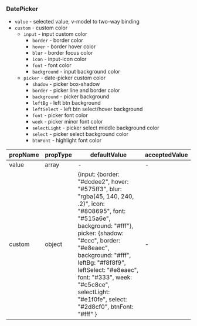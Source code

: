 ### DatePicker

* `value` \- selected value, v-model to two-way binding
* `custom` \- custom color
    * `input` \- input custom color
        * `border` \- border color
        * `hover` \- border hover color
        * `blur` \- border focus color
        * `icon` \- input-icon color
        * `font` \- font color
        * `background` \- input background color
    * `picker` \- date-picker custom color
        * `shadow` \- picker box-shadow
        * `border` \- picker line and border color
        * `background` \- picker background
        * `leftBg` \- left btn background
        * `leftSelect` \- left btn select/hover background
        * `font` \- picker font color
        * `week` \- picker minor font color
        * `selectLight` \- picker select middle background color
        * `select` \- picker select background color
        * `btnFont` \- highlight font color

|  propName  | propType | defaultValue | acceptedValue |
| ---------- | -------- | ------------ | ------------- |
| value      | array | - | -           |
| custom | object |{input: {border: "#dcdee2", hover: "#575ff3", blur: "rgba(45, 140, 240, .2)", icon: "#808695", font: "#515a6e", background: "#fff"}, picker: {shadow: "#ccc", border: "#e8eaec", background: "#fff", leftBg: "#f8f8f9", leftSelect: "#e8eaec", font: "#333", week: "#c5c8ce", selectLight: "#e1f0fe", select: "#2d8cf0", btnFont: "#fff" }| - |
